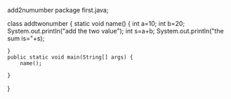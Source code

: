 add2numumber
package first.java;

 class addtwonumber {
	static void name() {
		int a=10;
		int b=20;
		System.out.println("add the two value");
		int s=a+b;
		System.out.println("the sum is="+s);
		
	}
	public static void main(String[] args) {
		name();
		
	}
	

}

